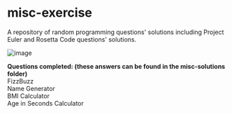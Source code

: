 # misc-exercise
A repository of random programming questions' solutions including Project Euler and Rosetta Code questions' solutions.

![image](https://user-images.githubusercontent.com/52240770/127628541-a0a80121-2ec9-4acf-af91-c18008c41c69.png)

<strong>Questions completed: (these answers can be found in the misc-solutions folder)</strong>
<br>
FizzBuzz
<br>
Name Generator
<br>
BMI Calculator
<br>
Age in Seconds Calculator
